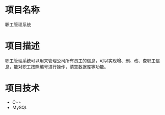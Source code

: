 # 项目名称 
职工管理系统
# 项目描述
职工管理系统可以用来管理公司所有员工的信息，可以实现增、删、改、查职工信息，能对职工按照编号进行操作，清空数据库等功能。
# 项目技术
- C++
- MySQL
